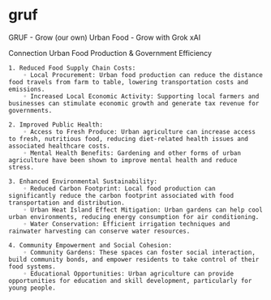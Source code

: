 # gruf
GRUF - Grow (our own) Urban Food - Grow with Grok xAI

Connection Urban Food Production & Government Efficiency

    1. Reduced Food Supply Chain Costs:
        ◦ Local Procurement: Urban food production can reduce the distance food travels from farm to table, lowering transportation costs and emissions. 
        ◦ Increased Local Economic Activity: Supporting local farmers and businesses can stimulate economic growth and generate tax revenue for governments. 

    2. Improved Public Health:
        ◦ Access to Fresh Produce: Urban agriculture can increase access to fresh, nutritious food, reducing diet-related health issues and associated healthcare costs. 
        ◦ Mental Health Benefits: Gardening and other forms of urban agriculture have been shown to improve mental health and reduce stress. 
    
    3. Enhanced Environmental Sustainability:
        ◦ Reduced Carbon Footprint: Local food production can significantly reduce the carbon footprint associated with food transportation and distribution. 
        ◦ Urban Heat Island Effect Mitigation: Urban gardens can help cool urban environments, reducing energy consumption for air conditioning. 
        ◦ Water Conservation: Efficient irrigation techniques and rainwater harvesting can conserve water resources. 
    
    4. Community Empowerment and Social Cohesion:
        ◦ Community Gardens: These spaces can foster social interaction, build community bonds, and empower residents to take control of their food systems. 
        ◦ Educational Opportunities: Urban agriculture can provide opportunities for education and skill development, particularly for young people. 
